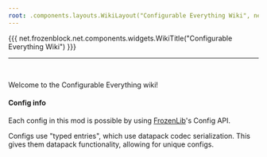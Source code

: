 ```yaml
---
root: .components.layouts.WikiLayout("Configurable Everything Wiki", net.frozenblock.net.pages.config_every())
---
```


{{{ net.frozenblock.net.components.widgets.WikiTitle("Configurable Everything Wiki") }}}

---
&nbsp;  

Welcome to the Configurable Everything wiki!

#### Config info
Each config in this mod is possible by using [FrozenLib](https://modrinth.com/mod/frozenlib)'s Config API.

Configs use "typed entries", which use datapack codec serialization. This gives them datapack functionality, allowing for unique configs.